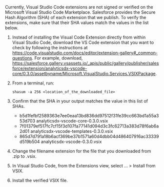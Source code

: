 Currently, Visual Studio Code extensions are not signed or verified on the
Microsoft Visual Studio Code Marketplace. Salesforce provides the Secure Hash
Algorithm (SHA) of each extension that we publish. To verify the extensions,
make sure that their SHA values match the values in the list below.

1. Instead of installing the Visual Code Extension directly from within Visual
   Studio Code, download the VS Code extension that you want to check by
   following the instructions at
   https://code.visualstudio.com/docs/editor/extension-gallery#_common-questions.
   For example, download,
   https://salesforce.gallery.vsassets.io/_apis/public/gallery/publisher/salesforce/extension/analyticsdx-vscode-core/0.3.0/assetbyname/Microsoft.VisualStudio.Services.VSIXPackage.

2. From a terminal, run:

    `shasum -a 256 <location_of_the_downloaded_file>`

3. Confirm that the SHA in your output matches the value in this list of SHAs.

   - b5d1fefbf2589363e7ee0eaa13bd836dd97512f31fe39cc663bd1a55a353d703  analyticsdx-vscode-core-0.3.0.vsix
   - 7f01379ef517fc7cf15f3d107fa77141d094d3c3fc62713a383d78f6ab6a2d01  analyticsdx-vscode-templates-0.3.0.vsix
   - 865d7d791a18b6acf369be37b1571a60d4dbb04d486407916ac33339d519b504  analyticsdx-vscode-0.3.0.vsix


4. Change the filename extension for the file that you downloaded from .zip to
.vsix.

5. In Visual Studio Code, from the Extensions view, select ... > Install from
VSIX.

6. Install the verified VSIX file.

